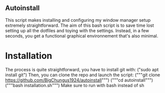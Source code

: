 ## Autoinstall
This script makes installing and configuring my window manager setup extremely straightforward. 
The aim of this bash script is to save time lost setting up all the dotfiles and toying with the settings. Instead, in a few seconds, you get a functional graphical environnement that's also minimal.

# Installation
The process is quite straightforward, you have to install git with:
("sudo apt install git")
Then, you can clone the repo and launch the script:
("""git clone https://github.com/BigChungus1924/autoinstall""")
("""cd autoinstall""")
("""bash installation.sh""")
Make sure to run with bash instead of sh
